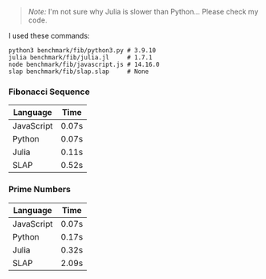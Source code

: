 > *Note:* I'm not sure why Julia is slower than Python... Please check my code.

I used these commands:
```
python3 benchmark/fib/python3.py # 3.9.10
julia benchmark/fib/julia.jl     # 1.7.1
node benchmark/fib/javascript.js # 14.16.0
slap benchmark/fib/slap.slap	 # None
```

### Fibonacci Sequence
| Language  | Time |
| --------- | ---- |
| JavaScript| 0.07s|
| Python    | 0.07s|
| Julia     | 0.11s|
| SLAP	    | 0.52s|


### Prime Numbers
| Language  | Time |
| --------- | ---- |
| JavaScript| 0.07s|
| Python    | 0.17s|
| Julia     | 0.32s|
| SLAP	    | 2.09s|